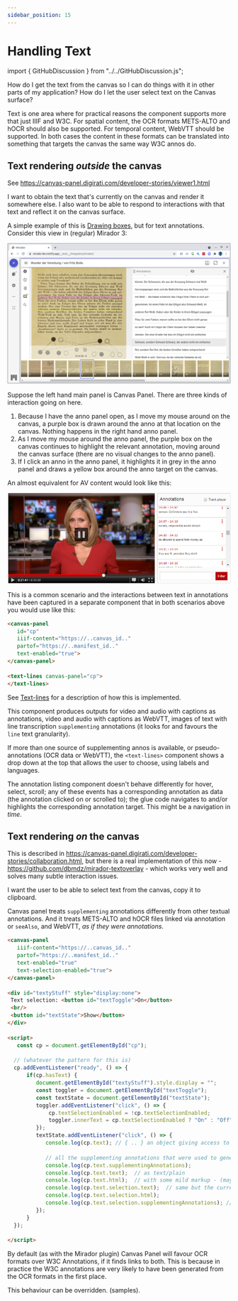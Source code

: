 ```yaml
---
sidebar_position: 15
---
```


# Handling Text

<!-- TODO: GH-81 -->
import { GitHubDiscussion } from "../../GitHubDiscussion.js";


How do I get the text from the canvas so I can do things with it in other parts of my application?
How do I let the user select text on the Canvas surface?

Text is one area where for practical reasons the component supports more that just IIIF and W3C.
For spatial content, the OCR formats METS-ALTO and hOCR should also be supported.
For temporal content, WebVTT should be supported.
In both cases the content in these formats can be translated into something that targets the canvas the same way W3C annos do.

<!-- TODO: GH-109 -->
## Text rendering _outside_ the canvas

See https://canvas-panel.digirati.com/developer-stories/viewer1.html

I want to obtain the text that's currently on the canvas and render it somewhere else.
I also want to be able to respond to interactions with that text and reflect it on the canvas surface.

A simple example of this is [Drawing boxes](./drawing-boxes), but for text annotations. Consider this view in (regular) Mirador 3:

![image](../../static/img/examples/mirador.png)

Suppose the left hand main panel is Canvas Panel. 
There are three kinds of interaction going on here. 
1. Because I have the anno panel open, as I move my mouse around on the canvas, a purple box is drawn around the anno at that location on the canvas. Nothing happens in the right hand anno panel.
2. As I move my mouse around the anno panel, the purple box on the canvas continues to highlight the relevant annotation, moving around the canvas surface (there are no visual changes to the anno panel).
3. If I click an anno in the anno panel, it highlights it in grey in the anno panel and draws a yellow box around the anno target on the canvas.

An almost equivalent for AV content would look like this:

![image](../../static/img/examples/bbc.png)

This is a common scenario and the interactions between text in annotations have been captured in a separate component that in both scenarios above you would use like this:

```html
<canvas-panel
   id="cp"
   iiif-content="https://..canvas_id.."
   partof="https://..manifest_id.."
   text-enabled="true">
</canvas-panel>

<text-lines canvas-panel="cp">
</text-lines>
```

See [Text-lines](../../docs/components/text-lines) for a description of how this is implemented.

This component produces outputs for video and audio with captions as annotations, video and audio with captions as WebVTT, images of text with line transcription `supplementing` annotations (it looks for and favours the `line` text granularity).

If more than one source of supplementing annos is available, or pseudo-annotations (OCR data or WebVTT), the `<text-lines>` component shows a drop down at the top that allows the user to choose, using labels and languages.

The annotation listing component doesn't behave differently for hover, select, scroll; any of these events has a corresponding annotation as data (the annotation clicked on or scrolled to); the glue code navigates to and/or highlights the corresponding annotation target. This might be a navigation in _time_.

<!-- TODO: GH-81 -->
## Text rendering _on_ the canvas

This is described in https://canvas-panel.digirati.com/developer-stories/collaboration.html, but there is a real implementation of this now - https://github.com/dbmdz/mirador-textoverlay - which works very well and solves many subtle interaction issues.

I want the user to be able to select text from the canvas, copy it to clipboard.

Canvas panel treats `supplementing` annotations differently from other textual annotations. And it treats METS-ALTO and hOCR files linked via annotation or `seeAlso`, and WebVTT, _as if they were annotations_.


```html
<canvas-panel
   iiif-content="https://..canvas_id.."
   partof="https://..manifest_id.."
   text-enabled="true"
   text-selection-enabled="true">
</canvas-panel>

<div id="textyStuff" style="display:none">
 Text selection: <button id="textToggle">On</button>
 <br/>
 <button id="textState">Show</button>
</div>

<script>
   const cp = document.getElementById("cp"); ​

  ​// (whatever the pattern for this is)
  ​cp.addEventListener("ready", () => { 
     ​ if(cp.hasText) {  
         document.getElementById("textyStuff").style.display = "";
         const toggler = document.getElementById("textToggle"); 
         const textState = document.getElementById("textState"); 
         toggler.addEventListener("click", () => {
             cp.textSelectionEnabled = !cp.textSelectionEnabled;
             toggler.innerText = cp.textSelectionEnabled ? "On" : "Off";
         });
         textState.addEventListener("click", () => {
            console.log(cp.text); // { .. } an object giving access to various properties of the text
            
            // all the supplementing annotations that were used to generate the /text object.
            console.log(cp.text.supplementingAnnotations); 
            console.log(cp.text.text);  // as text/plain
            console.log(cp.text.html);  // with some mild markup - (maybe only <br/>?)
            console.log(cp.text.selection.text);  // same but the current user selection
            console.log(cp.text.selection.html);
            console.log(cp.text.selection.supplementingAnnotations); // just those in the current selection
         });
      }
  ​});

</script>
```

By default (as with the Mirador plugin) Canvas Panel will favour OCR formats over W3C Annotations, if it finds links to both. This is because in practice the W3C annotations are very likely to have been generated from the OCR formats in the first place.

This behaviour can be overridden. (samples).



<GitHubDiscussion ghid="15" />



